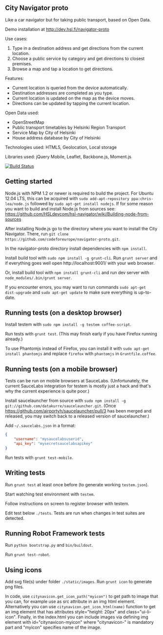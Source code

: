 
## City Navigator proto ##

Like a car navigator but for taking public transport, based on Open Data.

Demo installation at http://dev.hsl.fi/navigator-proto

Use cases:
1. Type in a destination address and get directions from the current location.
2. Choose a public service by category and get directions to closest premises.
3. Browse a map and tap a location to get directions.

Features:
* Current location is queried from the device automatically.
* Destination addresses are completed as you type.
* Current location is updated on the map as the device moves.
* Directions can be updated by tapping the current location.

Open Data used:
* OpenStreetMap
* Public transport timetables by Helsinki Region Transport
* Service Map by City of Helsinki
* House address database by City of Helsinki

Technologies used: HTML5, Geolocation, Local storage

Libraries used: jQuery Mobile, Leaflet, Backbone.js, Moment.js

[![Build Status](https://secure.travis-ci.org/codeforeurope/navigator-proto.png)](http://travis-ci.org/codeforeurope/navigator-proto)

## Getting started ##

Node.js with NPM 1.2 or newer is required to build the project. For
Ubuntu 12.04 LTS, this can be acquired with
`sudo add-apt-repository ppa:chris-lea/node.js` followed by `sudo apt-get install nodejs`.
If for some reason you want to build and install Node.js from sources see:
https://github.com/HSLdevcom/hsl-navigator/wiki/Building-node-from-sources

After installing Node.js go to the directory where you want to install the City Navigator.
There, run `git clone https://github.com/codeforeurope/navigator-proto.git`. 

In the navigator-proto directory install dependencies with `npm install`.

Install build tool with `sudo npm install -g grunt-cli`. Run
`grunt server` and if everything goes well open
http://localhost:9001/ with your web browser.

Or, install build tool with `npm install grunt-cli` and run dev server with
`node_modules/.bin/grunt server`.

If you encounter errors, you may want to run commands `sudo apt-get dist-upgrade` and
`sudo apt-get update` to make sure everything is up-to-date.

## Running tests (on a desktop browser) ##

Install testem with `sudo npm install -g testem coffee-script`.

Run tests with `grunt test`. (This may finish early if you have Firefox 
running already.)

To use Phantomjs instead of Firefox, you can install it with 
`sudo apt-get install phantomjs` and replace `firefox` with `phantomjs` 
in `Gruntfile.coffee`.

## Running tests (on a mobile browser) ##

Tests can be run on mobile browsers at SauceLabs. (Unfortunately, the current
SauceLabs integration for testem is mostly just a hack and that's why
the current experience is quite poor.)

Install saucelauncher from source with `sudo npm install -g
git://github.com/datakurre/saucelauncher.git`.
(Once https://github.com/airportyh/saucelauncher/pull/3 has been merged and
released, you may switch back to a released version of saucelauncher.)

Add `~/.saucelabs.json` in a format:

```json
{
    "username": "mysaucelabsuserid",
    "api_key": "mysecretsaucelabsapikey"
}
```

Run tests with `grunt test-mobile`.

## Writing tests ##

Run `grunt test` at least once before (to generate working `testem.json`).

Start watching test environment with `testem`.

Follow instructions on screen to register browser with testem.

Edit test below `./tests`. Tests are run when changes in test suites are
detected.

## Running Robot Framework tests ##

Run ``python bootstrap.py`` and ``bin/buildout``.

Run ``grunt test-robot``.

## Using icons

Add svg file(s) under folder `./static/images`.  Run `grunt icon` to generate png files.

In code, use `citynavicon.get_icon_path("myicon")` to get path to image that you can, for example use as src attribute in an img html element. Alternatively you can use `citynavicon.get_icon_html(name)` function to get an img element that has attributes style="height: 20px" and class="ui-li-icon". Finally, in the index.html you can include images via defining img element with id="citynavicon-myicon" where "citynavicon-" is mandatory part and "myicon" specifies name of the image.

